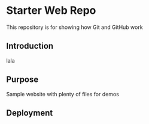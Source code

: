 # Starter Web Repo

This repository is for showing how Git and GitHub work

## Introduction

lala

## Purpose

Sample website with plenty of files for demos

## Deployment